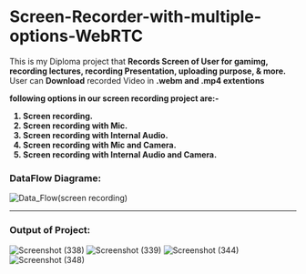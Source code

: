# Screen-Recorder-with-multiple-options-WebRTC
This is my Diploma project that <b>Records Screen of User for gamimg, recording lectures, recording Presentation, uploading purpose, & more.</b>
User can <b>Download</b> recorded Video in <b>.webm and .mp4 extentions</b> <br>

 <b>following options in our screen recording project are:-
1. Screen recording.
2. Screen recording with Mic.
3. Screen recording with Internal Audio.
4. Screen recording with Mic and Camera.
5. Screen recording with Internal Audio and Camera.
</b>

### DataFlow Diagrame:
![Data_Flow(screen recording)](https://user-images.githubusercontent.com/55029779/127729493-ff40737b-e81c-4747-8249-588cb0f160c9.jpg)
<hr></hr>

### Output of Project:

![Screenshot (338)](https://user-images.githubusercontent.com/55029779/127729546-9c0c4f03-6eec-4499-b61b-5626c8f7ff06.png)
![Screenshot (339)](https://user-images.githubusercontent.com/55029779/127729547-2d23e8e3-7092-4b2b-ae72-4c8ff8a09d46.png)
![Screenshot (344)](https://user-images.githubusercontent.com/55029779/127729551-f2048cc9-0d0f-46ec-ab3f-acec3bb481a5.png)
![Screenshot (348)](https://user-images.githubusercontent.com/55029779/127729552-e82320f9-4b85-4538-8cf9-ea7fb59c7ff4.png)





